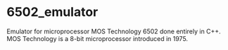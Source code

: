# 6502_emulator
Emulator for microprocessor MOS Technology 6502 done entirely in C++. MOS Technology is a 8-bit microprocessor introduced in 1975.
